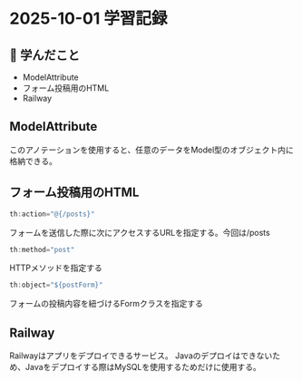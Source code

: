 # 2025-10-01 学習記録

## 📘 学んだこと
- ModelAttribute
- フォーム投稿用のHTML
- Railway

## ModelAttribute
このアノテーションを使用すると、任意のデータをModel型のオブジェクト内に格納できる。

## フォーム投稿用のHTML
```java
th:action="@{/posts}"
```
フォームを送信した際に次にアクセスするURLを指定する。今回は/posts

```java
th:method="post"
```
HTTPメソッドを指定する

```java
th:object="${postForm}"
```
フォームの投稿内容を紐づけるFormクラスを指定する

## Railway
Railwayはアプリをデプロイできるサービス。
Javaのデプロイはできないため、Javaをデプロイする際はMySQLを使用するためだけに使用する。


